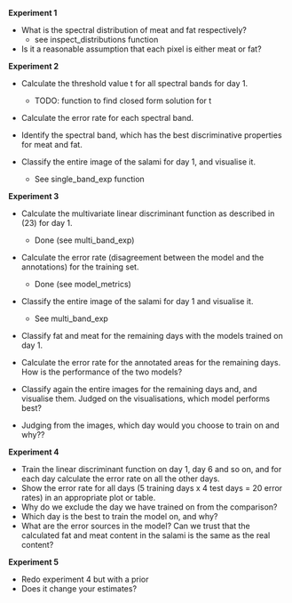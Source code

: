 **Experiment 1**

- What is the spectral distribution of meat and fat respectively?
  - see inspect_distributions function
- Is it a reasonable assumption that each pixel is either meat or fat?

**Experiment 2**

- Calculate the threshold value t for all spectral bands for day 1.
  - TODO: function to find closed form solution for t
- Calculate the error rate for each spectral band.
- Identify the spectral band, which has the best discriminative properties for meat and fat.
- Classify the entire image of the salami for day 1, and visualise it.

  - See single_band_exp function

**Experiment 3**

- Calculate the multivariate linear discriminant function as described in (23) for day 1.
  - Done (see multi_band_exp)
- Calculate the error rate (disagreement between the model and the annotations) for the training set.
  - Done (see model_metrics)
- Classify the entire image of the salami for day 1 and visualise it.

  - See multi_band_exp

- Classify fat and meat for the remaining days with the models trained on day 1.
- Calculate the error rate for the annotated areas for the remaining days. How is the performance of the two models?
- Classify again the entire images for the remaining days and, and visualise them. Judged on the
  visualisations, which model performs best?
- Judging from the images, which day would you choose to train on and why??

**Experiment 4**

- Train the linear discriminant function on day 1, day 6 and so on, and for each day calculate the
  error rate on all the other days.
- Show the error rate for all days (5 training days x 4 test days = 20 error rates) in an appropriate
  plot or table.
- Why do we exclude the day we have trained on from the comparison?
- Which day is the best to train the model on, and why?
- What are the error sources in the model? Can we trust that the calculated fat and meat content in
  the salami is the same as the real content?

**Experiment 5**

- Redo experiment 4 but with a prior
- Does it change your estimates?
